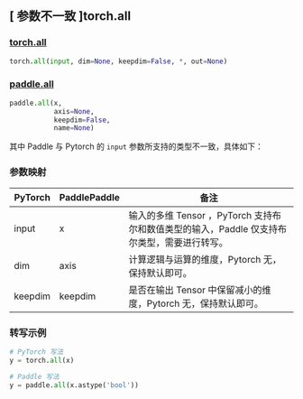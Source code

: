 ## [ 参数不一致 ]torch.all

### [torch.all](https://pytorch.org/docs/stable/generated/torch.all.html?highlight=all#torch.all)

```python
torch.all(input, dim=None, keepdim=False, *, out=None)
```

### [paddle.all](https://www.paddlepaddle.org.cn/documentation/docs/zh/api/paddle/all_cn.html#all)

```python
paddle.all(x,
           axis=None,
           keepdim=False,
           name=None)
```

其中 Paddle 与 Pytorch 的 `input` 参数所支持的类型不一致，具体如下：

### 参数映射
| PyTorch       | PaddlePaddle | 备注                                                   |
| ------------- | ------------ | ------------------------------------------------------ |
| input        | x           | 输入的多维 Tensor ，PyTorch 支持布尔和数值类型的输入，Paddle 仅支持布尔类型，需要进行转写。                   |
| dim             |  axis         | 计算逻辑与运算的维度，Pytorch 无，保持默认即可。               |
| keepdim             | keepdim     | 是否在输出 Tensor 中保留减小的维度，Pytorch 无，保持默认即可。  |

### 转写示例
```python
# PyTorch 写法
y = torch.all(x)

# Paddle 写法
y = paddle.all(x.astype('bool'))
```

